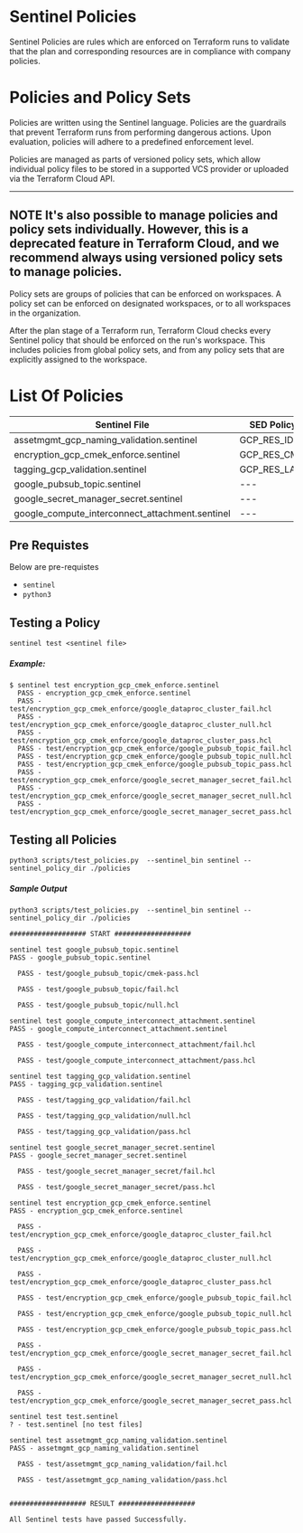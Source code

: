 # Sentinel Policies
Sentinel Policies are rules which are enforced on Terraform runs to validate that the plan and corresponding resources are in compliance with company policies.

# Policies and Policy Sets
Policies are written using the Sentinel language. Policies are the guardrails that prevent Terraform runs from performing dangerous actions. Upon evaluation, policies will adhere to a predefined enforcement level.

Policies are managed as parts of versioned policy sets, which allow individual policy files to be stored in a supported VCS provider or uploaded via the Terraform Cloud API.

---
**NOTE** 
It's also possible to manage policies and policy sets individually. However, this is a deprecated feature in Terraform Cloud, and we recommend always using versioned policy sets to manage policies.
---
Policy sets are groups of policies that can be enforced on workspaces. A policy set can be enforced on designated workspaces, or to all workspaces in the organization.

After the plan stage of a Terraform run, Terraform Cloud checks every Sentinel policy that should be enforced on the run's workspace. This includes policies from global policy sets, and from any policy sets that are explicitly assigned to the workspace.


# List Of Policies

Sentinel File | SED Policy ID |
---|---|
assetmgmt_gcp_naming_validation.sentinel  | GCP_RES_ID | 
encryption_gcp_cmek_enforce.sentinel  | GCP_RES_CMEK | 
tagging_gcp_validation.sentinel  | GCP_RES_LABELS | 
google_pubsub_topic.sentinel  | --- | 
google_secret_manager_secret.sentinel  | --- | 
google_compute_interconnect_attachment.sentinel | --- | 

## Pre Requistes 
Below are pre-requistes 
* `sentinel`
* `python3`


## Testing a Policy

```
sentinel test <sentinel file>
```
#####  Example: 
```
$ sentinel test encryption_gcp_cmek_enforce.sentinel
  PASS - encryption_gcp_cmek_enforce.sentinel
  PASS - test/encryption_gcp_cmek_enforce/google_dataproc_cluster_fail.hcl
  PASS - test/encryption_gcp_cmek_enforce/google_dataproc_cluster_null.hcl
  PASS - test/encryption_gcp_cmek_enforce/google_dataproc_cluster_pass.hcl
  PASS - test/encryption_gcp_cmek_enforce/google_pubsub_topic_fail.hcl
  PASS - test/encryption_gcp_cmek_enforce/google_pubsub_topic_null.hcl
  PASS - test/encryption_gcp_cmek_enforce/google_pubsub_topic_pass.hcl
  PASS - test/encryption_gcp_cmek_enforce/google_secret_manager_secret_fail.hcl
  PASS - test/encryption_gcp_cmek_enforce/google_secret_manager_secret_null.hcl
  PASS - test/encryption_gcp_cmek_enforce/google_secret_manager_secret_pass.hcl
```

## Testing all Policies

```
python3 scripts/test_policies.py  --sentinel_bin sentinel --sentinel_policy_dir ./policies
```

##### Sample Output


```
python3 scripts/test_policies.py  --sentinel_bin sentinel --sentinel_policy_dir ./policies

################### START ###################

sentinel test google_pubsub_topic.sentinel
PASS - google_pubsub_topic.sentinel

  PASS - test/google_pubsub_topic/cmek-pass.hcl

  PASS - test/google_pubsub_topic/fail.hcl

  PASS - test/google_pubsub_topic/null.hcl

sentinel test google_compute_interconnect_attachment.sentinel
PASS - google_compute_interconnect_attachment.sentinel

  PASS - test/google_compute_interconnect_attachment/fail.hcl

  PASS - test/google_compute_interconnect_attachment/pass.hcl

sentinel test tagging_gcp_validation.sentinel
PASS - tagging_gcp_validation.sentinel

  PASS - test/tagging_gcp_validation/fail.hcl

  PASS - test/tagging_gcp_validation/null.hcl

  PASS - test/tagging_gcp_validation/pass.hcl

sentinel test google_secret_manager_secret.sentinel
PASS - google_secret_manager_secret.sentinel

  PASS - test/google_secret_manager_secret/fail.hcl

  PASS - test/google_secret_manager_secret/pass.hcl

sentinel test encryption_gcp_cmek_enforce.sentinel
PASS - encryption_gcp_cmek_enforce.sentinel

  PASS - test/encryption_gcp_cmek_enforce/google_dataproc_cluster_fail.hcl

  PASS - test/encryption_gcp_cmek_enforce/google_dataproc_cluster_null.hcl

  PASS - test/encryption_gcp_cmek_enforce/google_dataproc_cluster_pass.hcl

  PASS - test/encryption_gcp_cmek_enforce/google_pubsub_topic_fail.hcl

  PASS - test/encryption_gcp_cmek_enforce/google_pubsub_topic_null.hcl

  PASS - test/encryption_gcp_cmek_enforce/google_pubsub_topic_pass.hcl

  PASS - test/encryption_gcp_cmek_enforce/google_secret_manager_secret_fail.hcl

  PASS - test/encryption_gcp_cmek_enforce/google_secret_manager_secret_null.hcl

  PASS - test/encryption_gcp_cmek_enforce/google_secret_manager_secret_pass.hcl

sentinel test test.sentinel
? - test.sentinel [no test files]

sentinel test assetmgmt_gcp_naming_validation.sentinel
PASS - assetmgmt_gcp_naming_validation.sentinel

  PASS - test/assetmgmt_gcp_naming_validation/fail.hcl

  PASS - test/assetmgmt_gcp_naming_validation/pass.hcl


################### RESULT ###################

All Sentinel tests have passed Successfully.
```